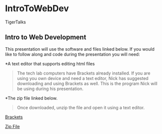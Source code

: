 # IntroToWebDev
TigerTalks 

## Intro to Web Development

This presentation will use the software and files linked below. If you would like to follow along and code during the presentation you will need:

*A text editor that supports editing html files

 > The tech lab computers have Brackets already installed. If you are using you own device and need a text editor, Nick has suggested downloading and using Brackets as well. This is the program Nick will be using during his presentation. 
  
*The zip file linked below.

 > Once downloaded, unzip the file and open it using a text editor.
 
 [Brackets](http://brackets.io/)
 
 [Zip File](https://drive.google.com/file/d/0B6fAUOPo9WgTY1hLMnNiQzdwcjJCR3U5NjdQVHgxSHUzckQw/view?usp=sharing)
